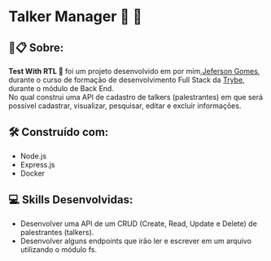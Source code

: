 # Talker Manager :microphone: :woman:

##  🚀📋 Sobre:

**Test With RTL :microphone:** foi um projeto desenvolvido em por mim,[Jeferson Gomes](https://www.linkedin.com/in/jefersongjr/),
durante o curso de formação de desenvolvimento Full Stack da [Trybe](https://www.betrybe.com/), durante o módulo de Back End. <br>
No qual construi uma API de cadastro de talkers (palestrantes) em que será possível cadastrar, visualizar, pesquisar, editar e excluir informações.

## 🛠️ Construído com: 

 * Node.js
 * Express.js
 * Docker

## :computer: Skills Desenvolvidas:

  * Desenvolver uma API de um CRUD (Create, Read, Update e Delete) de palestrantes (talkers).
  * Desenvolver alguns endpoints que irão ler e escrever em um arquivo utilizando o módulo fs.

